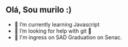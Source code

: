 ## Olá, Sou murilo :)
- 🌱 I’m currently learning Javascript
- 🤔 I’m looking for help with git 🥲
- 🥳 I'm ingress on SAD Graduation on Senac.
<div> 
 <a href="https://github.com/MurilohfMota">
   
</div>
